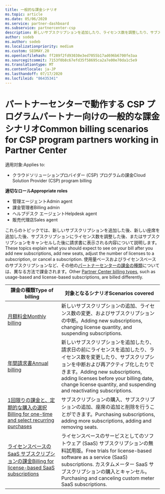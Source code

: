 ```yaml
---
title: 一般的な課金シナリオ
ms.topic: article
ms.date: 05/06/2020
ms.service: partner-dashboard
ms.subservice: partnercenter-csp
description: 新しいサブスクリプションを追加したり、ライセンス数を調整したり、サブスクリプションをキャンセルしたりするときに課金を確認します。 使用量ベースおよびライセンスベースのサブスクリプションの違いについて説明します。
author: sodeb
ms.author: sodeb
ms.localizationpriority: medium
ms.custom: SEOMAY.20
ms.openlocfilehash: ff289f2fd93030e3ed7055b17ad696b6700fe3aa
ms.sourcegitcommit: 7153f0b8c67efd35f58695ca2a7e00e70da1c5e9
ms.translationtype: MT
ms.contentlocale: ja-JP
ms.lasthandoff: 07/17/2020
ms.locfileid: "86435341"
---
```

# <a name="common-billing-scenarios-for-csp-program-partners-working-in-partner-center"></a><span data-ttu-id="3f17a-104">パートナーセンターで動作する CSP プログラムパートナー向けの一般的な課金シナリオ</span><span class="sxs-lookup"><span data-stu-id="3f17a-104">Common billing scenarios for CSP program partners working in Partner Center</span></span>

<span data-ttu-id="3f17a-105">適用対象:</span><span class="sxs-lookup"><span data-stu-id="3f17a-105">Applies to:</span></span>

- <span data-ttu-id="3f17a-106">クラウドソリューションプロバイダー (CSP) プログラムの課金</span><span class="sxs-lookup"><span data-stu-id="3f17a-106">Cloud Solution Provider (CSP) program billing</span></span>

<span data-ttu-id="3f17a-107">**適切なロール**</span><span class="sxs-lookup"><span data-stu-id="3f17a-107">**Appropriate roles**</span></span>

- <span data-ttu-id="3f17a-108">管理エージェント</span><span class="sxs-lookup"><span data-stu-id="3f17a-108">Admin agent</span></span>
- <span data-ttu-id="3f17a-109">課金管理者</span><span class="sxs-lookup"><span data-stu-id="3f17a-109">Billing admin</span></span>
- <span data-ttu-id="3f17a-110">ヘルプデスク エージェント</span><span class="sxs-lookup"><span data-stu-id="3f17a-110">Helpdesk agent</span></span>
- <span data-ttu-id="3f17a-111">販売代理店</span><span class="sxs-lookup"><span data-stu-id="3f17a-111">Sales agent</span></span>

<span data-ttu-id="3f17a-112">これらのトピックでは、新しいサブスクリプションを追加した後、新しい座席を追加した後、サブスクリプションにライセンス数を調整した後、またはサブスクリプションをキャンセルした後に請求書に表示される内容について説明します。</span><span class="sxs-lookup"><span data-stu-id="3f17a-112">These topics explain what you should expect to see on your bill after you add new subscriptions, add new seats, adjust the number of licenses to a subscription, or cancel a subscription.</span></span> <span data-ttu-id="3f17a-113">使用量ベースおよびライセンスベースのサブスクリプションなど、その他の[パートナーセンターの課金の種類](billing-different-types.md)については、異なる方法で課金されます。</span><span class="sxs-lookup"><span data-stu-id="3f17a-113">Other [Partner Center billing types](billing-different-types.md), such as usage-based and license-based subscriptions, are billed differently.</span></span>

| <span data-ttu-id="3f17a-114">課金の種類</span><span class="sxs-lookup"><span data-stu-id="3f17a-114">Type of billing</span></span> | <span data-ttu-id="3f17a-115">対象となるシナリオ</span><span class="sxs-lookup"><span data-stu-id="3f17a-115">Scenarios covered</span></span> |
| --------------- | ----------------- |
| [<span data-ttu-id="3f17a-116">月額料金</span><span class="sxs-lookup"><span data-stu-id="3f17a-116">Monthly billing</span></span>](common-billing-scenarios-monthly.md) | <span data-ttu-id="3f17a-117">新しいサブスクリプションの追加、ライセンス数の変更、およびサブスクリプションの中断。</span><span class="sxs-lookup"><span data-stu-id="3f17a-117">Adding new subscriptions, changing license quantity, and suspending subscriptions.</span></span> |
| [<span data-ttu-id="3f17a-118">年間請求書</span><span class="sxs-lookup"><span data-stu-id="3f17a-118">Annual billing</span></span>](common-billing-scenarios-annual.md) | <span data-ttu-id="3f17a-119">新しいサブスクリプションを追加したり、請求日の前にライセンスを追加したり、ライセンス数を変更したり、サブスクリプションを中断および再アクティブ化したりできます。</span><span class="sxs-lookup"><span data-stu-id="3f17a-119">Adding new subscriptions, adding licenses before your billing date, change license quantity, and suspending and reactivating subscriptions.</span></span> |
| [<span data-ttu-id="3f17a-120">1回限りの課金と、定期的な購入の選択</span><span class="sxs-lookup"><span data-stu-id="3f17a-120">Billing for one-time and select recurring purchases</span></span>](common-billing-scenarios-onetime-recurring.md) | <span data-ttu-id="3f17a-121">サブスクリプションの購入、サブスクリプションの追加、座席の追加と削除を行うことができます。</span><span class="sxs-lookup"><span data-stu-id="3f17a-121">Purchasing subscriptions, adding more subscriptions, adding and removing seats.</span></span> |
| [<span data-ttu-id="3f17a-122">ライセンスベースの SaaS サブスクリプションの課金</span><span class="sxs-lookup"><span data-stu-id="3f17a-122">Billing for license-based SaaS subscriptions</span></span>](common-billing-scenarios-saas.md) | <span data-ttu-id="3f17a-123">ライセンスベースのサービスとしてのソフトウェア (SaaS) サブスクリプションの無料試用版。</span><span class="sxs-lookup"><span data-stu-id="3f17a-123">Free trials for license-based software as a service (SaaS) subscriptions.</span></span> <span data-ttu-id="3f17a-124">カスタムメーター SaaS サブスクリプションの購入とキャンセル。</span><span class="sxs-lookup"><span data-stu-id="3f17a-124">Purchasing and canceling custom meter SaaS subscriptions.</span></span> |
